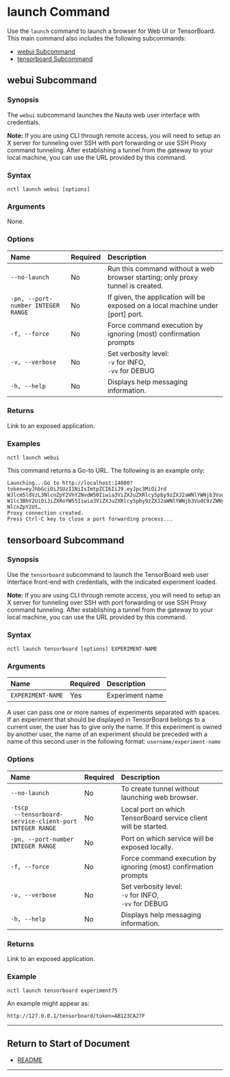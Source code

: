 # launch Command

Use the `launch` command to launch a browser for Web UI or TensorBoard. This main command also includes the following subcommands:

- [webui Subcommand](#webui-subcommand)  
- [tensorboard Subcommand](#tensorboard-subcommand)

## webui Subcommand

### Synopsis

The `webui` subcommand launches the Nauta web user interface with credentials. 

**Note:** If you are using CLI through remote access, you will need to setup an X server for tunneling over SSH with port forwarding or use SSH Proxy command tunneling. After establishing a tunnel from the gateway to your local machine, you can use the URL provided by this command. 

### Syntax

`nctl launch webui [options]`

### Arguments

None.

### Options
 
 | Name | Required | Description | 
 |:--- |:--- |:--- |
 |`--no-launch` | No | Run this command without a web browser starting; only proxy tunnel is created.
 |`-pn, --port-number INTEGER RANGE` | No | If given, the application will be exposed on a local machine under [port] port.|
 |`-f, --force`| No | Force command execution by ignoring (most) confirmation prompts |
 |`-v, --verbose`| No | Set verbosity level: <br>`-v` for INFO, <br>`-vv` for DEBUG |
 |`-h, --help` | No | Displays help messaging information. |
 
### Returns

Link to an exposed application. 

### Examples

`nctl launch webui`

This command returns a Go-to URL. The following is an example only:

```
Launching...Go to http://localhost:14000?token=eyJhbGciOiJSUzI1NiIsImtpZCI6IiJ9.eyJpc3MiOiJrd
WJlcm5ldVzL3NlcnZpY2VhY2NvdW50Iiwia3ViZXJuZXRlcy5pby9zZXJ2aWNlYWNjb3VudC9uY
W1lc3BhY2UiOiJiZXRoYW55Iiwia3ViZXJuZXRlcy5pby9zZXJ2aWNlYWNjb3VudC9zZWNyZXQu
NlcnZpY2Ut…
Proxy connection created.
Press Ctrl-C key to close a port forwarding process...
``` 

## tensorboard Subcommand 

### Synopsis

Use the `tensorboard` subcommand to launch the TensorBoard web user interface front-end with credentials, with the indicated experiment loaded. 

**Note:** If you are using CLI through remote access, you will need to setup an X server for tunneling over SSH with port forwarding or use SSH Proxy command tunneling. After establishing a tunnel from the gateway to your local machine, you can use the URL provided by this command.

### Syntax

`nctl launch tensorboard [options] EXPERIMENT-NAME`

### Arguments

| Name | Required | Description |
|:--- |:--- |:--- |
|`EXPERIMENT-NAME` | Yes | Experiment name

A user can pass one or more names of experiments separated with spaces. If an experiment that should
be displayed in TensorBoard belongs to a current user, the user has to give only the name. If this experiment
is owned by another user, the name of an experiment should be preceded with a name of this second user
in the following format: `username/experiment-name`

### Options
 
 | Name | Required | Description | 
 |:--- |:--- |:--- |
 |`--no-launch` | No | To create tunnel without launching web browser. |
 |`-tscp` <br>` --tensorboard-service-client-port` <br> `INTEGER RANGE`  | No | Local port on which TensorBoard service client will be started. |
 |`-pn, --port-number INTEGER RANGE` <br> | No | Port on which service will be exposed locally. |
 |`-f, --force`| No | Force command execution by ignoring (most) confirmation prompts |
 |`-v, --verbose`| No | Set verbosity level: <br>`-v` for INFO, <br>`-vv` for DEBUG |
 |`-h, --help` | No | Displays help messaging information. |
 

### Returns

Link to an exposed application. 

### Example

`nctl launch tensorboard experiment75`

An example might appear as:
```
http://127.0.0.1/tensorboard/token=AB123CA27F
```

----------------------

## Return to Start of Document

* [README](../README.md)
----------------------
